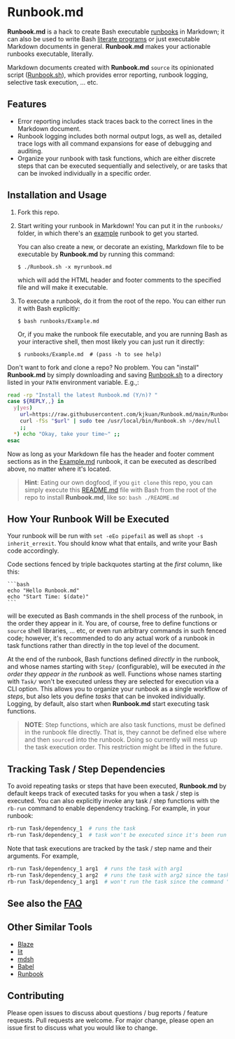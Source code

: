 [&>/dev/null; touch "!---$$"; : ]: # (Please keep this and the comment below)
<!---$$ &>/dev/null; rm -f "!---$$"
source Runbook.sh RUN "$@"
```
source Runbook.sh
```
----------------------------------------------------------------------------->
# Runbook.md

**Runbook.md** is a hack to create Bash executable [runbooks] in Markdown; it
can also be used to write Bash [literate programs] or just executable Markdown
documents in general. **Runbook.md** makes your actionable runbooks executable,
literally.

Markdown documents created with **Runbook.md** `source` its opinionated script
([Runbook.sh](Runbook.sh)), which provides error reporting, runbook logging,
selective task execution, ... etc. 

[runbooks]: https://wa.aws.amazon.com/wellarchitected/2020-07-02T19-33-23/wat.concept.runbook.en.html
[literate programs]: https://en.wikipedia.org/wiki/Literate_programming

## Features
- Error reporting includes stack traces back to the correct lines in the
  Markdown document.
- Runbook logging includes both normal output logs, as well as, detailed
  trace logs with all command expansions for ease of debugging and auditing.
- Organize your runbook with task functions, which are either discrete steps
  that can be executed sequentially and selectively, or are tasks that can be
  invoked individually in a specific order.

## Installation and Usage
1. Fork this repo.
2. Start writing your runbook in Markdown! You can put it in the `runbooks/`
   folder, in which there's an [example](runbooks/Example.md) runbook to get
   you started.

   You can also create a new, or decorate an existing, Markdown file to be
   executable by **Runbook.md** by running this command:

       $ ./Runbook.sh -x myrunbook.md

   which will add the HTML header and footer comments to the specified file
   and will make it executable.
    
3. To execute a runbook, do it from the root of the repo. You can either run it
   with Bash explicitly:

       $ bash runbooks/Example.md

   Or, if you make the runbook file executable, and you are running Bash as your
   interactive shell, then most likely you can just run it directly:

       $ runbooks/Example.md  # (pass -h to see help)

Don't want to fork and clone a repo? No problem. You can "install" **Runbook.md**
by simply downloading and saving [Runbook.sh](Runbook.sh) to a directory listed
in your `PATH` environment variable. E.g.,:

```bash
read -rp "Install the latest Runbook.md (Y/n)? "
case ${REPLY,,} in
  y|yes)
    url=https://raw.githubusercontent.com/kjkuan/Runbook.md/main/Runbook.sh
    curl -fSs "$url" | sudo tee /usr/local/bin/Runbook.sh >/dev/null
    ;;
  *) echo "Okay, take your time~" ;;
esac
```

Now as long as your Markdown file has the header and footer comment sections as
in the [Example.md] runbook, it can be executed as described above, no matter
where it's located.

[Example.md]: https://raw.githubusercontent.com/kjkuan/Runbook.md/main/runbooks/Example.md

> **Hint**: Eating our own dogfood, if you `git clone` this repo, you can simply
> execute this [README.md](README.md) file with Bash from the root of the repo
> to install **Runbook.md**, like so:  `bash ./README.md`


## How Your Runbook Will be Executed
Your runbook will be run with `set -eEo pipefail` as well as `shopt -s
inherit_errexit`.  You should know what that entails, and write your Bash code
accordingly.

Code sections fenced by triple backquotes starting at the *first* column, like
this:

    ```bash
    echo "Hello Runbook.md"
    echo "Start Time: $(date)"
    ```
will be executed as Bash commands in the shell process of the runbook, in the
order they appear in it. You are, of course, free to define functions or
`source` shell libraries, ... etc, or even run arbitrary commands in such
fenced code; however, it's recommended to do any actual work of a runbook in
task functions rather than directly in the top level of the document.

At the end of the runbook, Bash functions defined *directly* in the runbook,
and whose names starting with `Step/` (configurable), will be executed *in the
order they appear in the runbook* as well. Functions whose names starting with
`Task/` won't be executed unless they are selected for execution via a CLI
option. This allows you to organize your runbook as a single workflow of
*steps*, but also lets you define *tasks* that can be invoked individually.
Logging, by default, also start when **Runbook.md** start executing task
functions.

> **NOTE**: Step functions, which are also task functions, must be defined
> in the runbook file directly. That is, they cannot be defined else where and
> then `source`d into the runbook. Doing so currently will mess up the task
> execution order.  This restriction might be lifted in the future.


## Tracking Task / Step Dependencies
To avoid repeating tasks or steps that have been executed, **Runbook.md**
by default keeps track of executed tasks for you when a task / step is executed.
You can also explicitly invoke any task / step functions with the `rb-run`
command to enable dependency tracking. For example, in your runbook:

```bash
rb-run Task/dependency_1  # runs the task
rb-run Task/dependency_1  # task won't be executed since it's been run by rb-run
```

Note that task executions are tracked by the task / step name and their
arguments. For example,

```bash
rb-run Task/dependency_1 arg1  # runs the task with arg1
rb-run Task/dependency_1 arg2  # runs the task with arg2 since the task + argument combination hasn't been run.
rb-run Task/dependency_1 arg1  # won't run the task since the command "Task/dependency_1 arg1" has been run.
```


## See also the [FAQ](FAQ.md)

## Other Similar Tools
- [Blaze](https://github.com/0atman/blaze)
- [lit](https://github.com/vijithassar/lit)
- [mdsh](https://github.com/bashup/mdsh)
- [Babel](https://orgmode.org/worg/org-contrib/babel/)
- [Runbook](https://github.com/braintree/runbook)


## Contributing
Please open issues to discuss about questions / bug reports / feature requests.
Pull requests are welcome. For major change, please open an issue first to
discuss what you would like to change.

<!---Please keep this comment-------------------------------------------------
```
rb-main "$@"
```
----------------------------------------------------------------------------->
